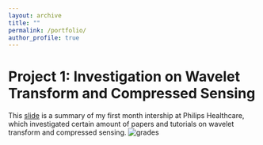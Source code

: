 ```yaml
---
layout: archive
title: ""
permalink: /portfolio/
author_profile: true
---
```

Project 1: Investigation on Wavelet Transform and Compressed Sensing
======
This [slide](http://dukang4655.github.io/files/WT&CS.pdf) is a summary of my first month intership at Philips Healthcare, which investigated certain amount of papers and tutorials on wavelet transform and compressed sensing.
![grades](https://dukang4655.github.io/images/WT&CS.jpg)

